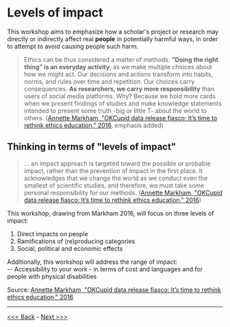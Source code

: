 # Levels of impact  

This workshop aims to emphasize how a scholar's project or research may directly or indirectly affect real **people** in potentially harmful ways, in order to attempt to avoid causing people such harm.  

> Ethics can be thus considered a matter of methods. **“Doing the right thing” is an everyday activity**, as we make multiple choices about how we might act. Our decisions and actions transform into habits, norms, and rules over time and repetition. Our choices carry consequences. **As researchers, we carry more responsibility** than users of social media platforms. Why? Because we hold more cards when we present findings of studies and make knowledge statements intended to present some truth -big or little T- about the world to others. ([Annette Markham, "OKCupid data release fiasco: It’s time to rethink ethics education," 2016](http://annettemarkham.com/2016/05/okcupid-data-release-fiasco-its-time-to-rethink-ethics-education/), emphasis added)

## Thinking in terms of "levels of impact"

> ... an impact approach is targeted toward the possible or probable impact, rather than the prevention of impact in the first place. It acknowledges that we change the world as we conduct even the smallest of scientific studies, and therefore, we must take some personal responsibility for our methods. ([Annette Markham, "OKCupid data release fiasco: It’s time to rethink ethics education," 2016](http://annettemarkham.com/2016/05/okcupid-data-release-fiasco-its-time-to-rethink-ethics-education/))

This workshop, drawing from Markham 2016, will focus on three levels of impact:  
1. Direct impacts on people
2. Ramifications of (re)producing categories
3. Social, political and economic effects  

Additionally, this workshop will address the range of impact:  
-- Accessibility to your work - in terms of cost and languages and for people with physical disabilities  

Source: [Annette Markham, "OKCupid data release fiasco: It’s time to rethink ethics education," 2016](http://annettemarkham.com/2016/05/okcupid-data-release-fiasco-its-time-to-rethink-ethics-education/)    

******

[<<< Back](beyond.md) - [Next >>>](impact1.md)